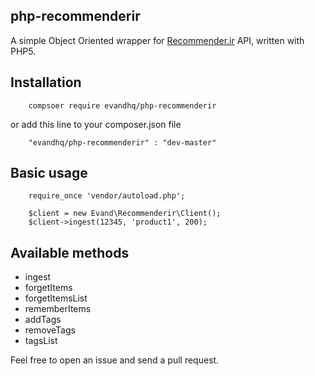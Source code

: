 ## php-recommenderir
A simple Object Oriented wrapper for [Recommender.ir](http://recommender.ir/) API, written with PHP5.

## Installation
```
    compsoer require evandhq/php-recommenderir
```
or add this line to your composer.json file
```
    "evandhq/php-recommenderir" : "dev-master"
```

## Basic usage
```
    require_once 'vendor/autoload.php';
    
    $client = new Evand\Recommenderir\Client();
    $client->ingest(12345, 'product1', 200);
```

## Available methods


* ingest
* forgetItems
* forgetItemsList
* rememberItems
* addTags
* removeTags
* tagsList

Feel free to open an issue and send a pull request. 
